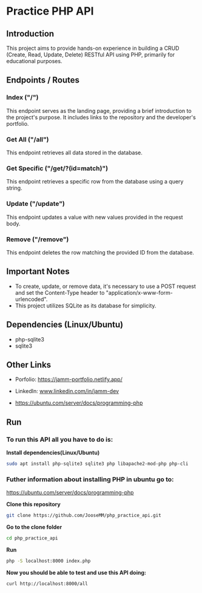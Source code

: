 # Practice PHP API

## Introduction

This project aims to provide hands-on experience in building a CRUD (Create, Read, Update, Delete) RESTful API using PHP, primarily for educational purposes.

## Endpoints / Routes

### Index ("/")

This endpoint serves as the landing page, providing a brief introduction to the project's purpose. It includes links to the repository and the developer's portfolio.

### Get All ("/all")

This endpoint retrieves all data stored in the database.

### Get Specific ("/get/?(id=match)")

This endpoint retrieves a specific row from the database using a query string.

### Update ("/update")

This endpoint updates a value with new values provided in the request body.

### Remove ("/remove")

This endpoint deletes the row matching the provided ID from the database.

## Important Notes

- To create, update, or remove data, it's necessary to use a POST request and set the Content-Type header to "application/x-www-form-urlencoded".
- This project utilizes SQLite as its database for simplicity.

## Dependencies (Linux/Ubuntu)

- php-sqlite3
- sqlite3

## Other Links

- Porfolio: https://jamm-portfolio.netlify.app/
- LinkedIn: www.linkedin.com/in/jamm-dev

- https://ubuntu.com/server/docs/programming-php

 ## Run

### To run this API all you have to do is:

**Install dependencies(Linux/Ubuntu)**
```bash
sudo apt install php-sqlite3 sqlite3 php libapache2-mod-php php-cli
```

### Futher information about installing PHP in ubuntu go to:
https://ubuntu.com/server/docs/programming-php

**Clone this repository**
```bash
git clone https://github.com/JooseMM/php_practice_api.git
```
**Go to the clone folder**
```bash
cd php_practice_api
```

**Run**
```bash
php -S localhost:8000 index.php
```

**Now you should be able to test and use this API doing:**

```bash
curl http://localhost:8000/all
```

